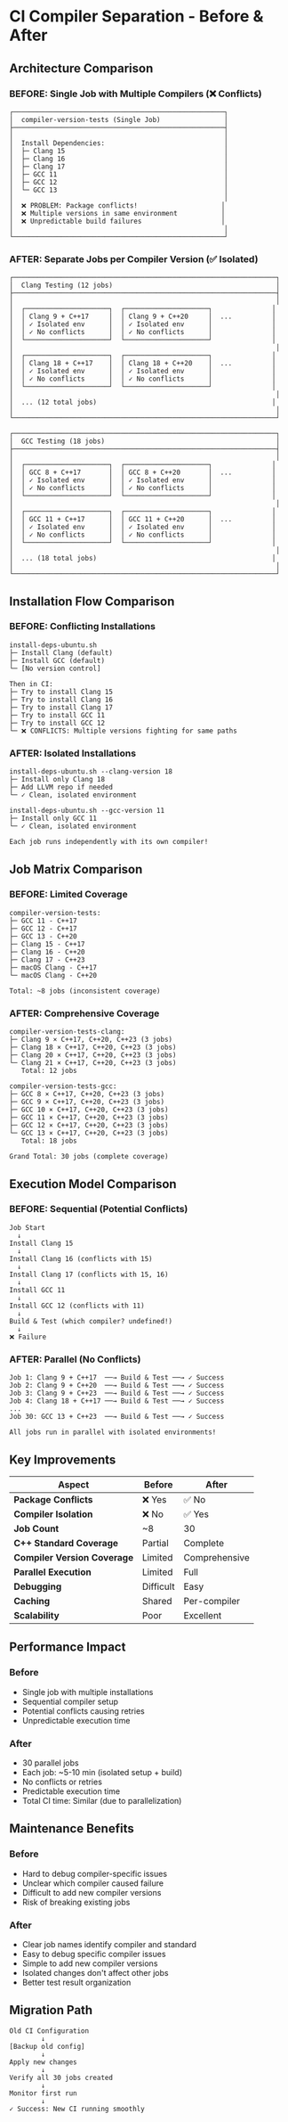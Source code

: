 # CI Compiler Separation - Before & After

## Architecture Comparison

### BEFORE: Single Job with Multiple Compilers (❌ Conflicts)

```
┌─────────────────────────────────────────────────────┐
│  compiler-version-tests (Single Job)                │
├─────────────────────────────────────────────────────┤
│                                                     │
│  Install Dependencies:                              │
│  ├─ Clang 15                                        │
│  ├─ Clang 16                                        │
│  ├─ Clang 17                                        │
│  ├─ GCC 11                                          │
│  ├─ GCC 12                                          │
│  └─ GCC 13                                          │
│                                                     │
│  ❌ PROBLEM: Package conflicts!                     │
│  ❌ Multiple versions in same environment           │
│  ❌ Unpredictable build failures                    │
│                                                     │
└─────────────────────────────────────────────────────┘
```

### AFTER: Separate Jobs per Compiler Version (✅ Isolated)

```
┌──────────────────────────────────────────────────────────────────┐
│  Clang Testing (12 jobs)                                         │
├──────────────────────────────────────────────────────────────────┤
│                                                                  │
│  ┌─────────────────────┐  ┌─────────────────────┐               │
│  │ Clang 9 + C++17     │  │ Clang 9 + C++20     │  ...          │
│  │ ✓ Isolated env      │  │ ✓ Isolated env      │               │
│  │ ✓ No conflicts      │  │ ✓ No conflicts      │               │
│  └─────────────────────┘  └─────────────────────┘               │
│                                                                  │
│  ┌─────────────────────┐  ┌─────────────────────┐               │
│  │ Clang 18 + C++17    │  │ Clang 18 + C++20    │  ...          │
│  │ ✓ Isolated env      │  │ ✓ Isolated env      │               │
│  │ ✓ No conflicts      │  │ ✓ No conflicts      │               │
│  └─────────────────────┘  └─────────────────────┘               │
│                                                                  │
│  ... (12 total jobs)                                            │
│                                                                  │
└──────────────────────────────────────────────────────────────────┘

┌──────────────────────────────────────────────────────────────────┐
│  GCC Testing (18 jobs)                                           │
├──────────────────────────────────────────────────────────────────┤
│                                                                  │
│  ┌─────────────────────┐  ┌─────────────────────┐               │
│  │ GCC 8 + C++17       │  │ GCC 8 + C++20       │  ...          │
│  │ ✓ Isolated env      │  │ ✓ Isolated env      │               │
│  │ ✓ No conflicts      │  │ ✓ No conflicts      │               │
│  └─────────────────────┘  └─────────────────────┘               │
│                                                                  │
│  ┌─────────────────────┐  ┌─────────────────────┐               │
│  │ GCC 11 + C++17      │  │ GCC 11 + C++20      │  ...          │
│  │ ✓ Isolated env      │  │ ✓ Isolated env      │               │
│  │ ✓ No conflicts      │  │ ✓ No conflicts      │               │
│  └─────────────────────┘  └─────────────────────┘               │
│                                                                  │
│  ... (18 total jobs)                                            │
│                                                                  │
└──────────────────────────────────────────────────────────────────┘
```

## Installation Flow Comparison

### BEFORE: Conflicting Installations

```
install-deps-ubuntu.sh
├─ Install Clang (default)
├─ Install GCC (default)
└─ [No version control]

Then in CI:
├─ Try to install Clang 15
├─ Try to install Clang 16
├─ Try to install Clang 17
├─ Try to install GCC 11
├─ Try to install GCC 12
└─ ❌ CONFLICTS: Multiple versions fighting for same paths
```

### AFTER: Isolated Installations

```
install-deps-ubuntu.sh --clang-version 18
├─ Install only Clang 18
├─ Add LLVM repo if needed
└─ ✓ Clean, isolated environment

install-deps-ubuntu.sh --gcc-version 11
├─ Install only GCC 11
└─ ✓ Clean, isolated environment

Each job runs independently with its own compiler!
```

## Job Matrix Comparison

### BEFORE: Limited Coverage

```
compiler-version-tests:
├─ GCC 11 - C++17
├─ GCC 12 - C++17
├─ GCC 13 - C++20
├─ Clang 15 - C++17
├─ Clang 16 - C++20
├─ Clang 17 - C++23
├─ macOS Clang - C++17
└─ macOS Clang - C++20

Total: ~8 jobs (inconsistent coverage)
```

### AFTER: Comprehensive Coverage

```
compiler-version-tests-clang:
├─ Clang 9 × C++17, C++20, C++23 (3 jobs)
├─ Clang 18 × C++17, C++20, C++23 (3 jobs)
├─ Clang 20 × C++17, C++20, C++23 (3 jobs)
└─ Clang 21 × C++17, C++20, C++23 (3 jobs)
   Total: 12 jobs

compiler-version-tests-gcc:
├─ GCC 8 × C++17, C++20, C++23 (3 jobs)
├─ GCC 9 × C++17, C++20, C++23 (3 jobs)
├─ GCC 10 × C++17, C++20, C++23 (3 jobs)
├─ GCC 11 × C++17, C++20, C++23 (3 jobs)
├─ GCC 12 × C++17, C++20, C++23 (3 jobs)
└─ GCC 13 × C++17, C++20, C++23 (3 jobs)
   Total: 18 jobs

Grand Total: 30 jobs (complete coverage)
```

## Execution Model Comparison

### BEFORE: Sequential (Potential Conflicts)

```
Job Start
  ↓
Install Clang 15
  ↓
Install Clang 16 (conflicts with 15)
  ↓
Install Clang 17 (conflicts with 15, 16)
  ↓
Install GCC 11
  ↓
Install GCC 12 (conflicts with 11)
  ↓
Build & Test (which compiler? undefined!)
  ↓
❌ Failure
```

### AFTER: Parallel (No Conflicts)

```
Job 1: Clang 9 + C++17  ──→ Build & Test ──→ ✓ Success
Job 2: Clang 9 + C++20  ──→ Build & Test ──→ ✓ Success
Job 3: Clang 9 + C++23  ──→ Build & Test ──→ ✓ Success
Job 4: Clang 18 + C++17 ──→ Build & Test ──→ ✓ Success
...
Job 30: GCC 13 + C++23  ──→ Build & Test ──→ ✓ Success

All jobs run in parallel with isolated environments!
```

## Key Improvements

| Aspect | Before | After |
|--------|--------|-------|
| **Package Conflicts** | ❌ Yes | ✅ No |
| **Compiler Isolation** | ❌ No | ✅ Yes |
| **Job Count** | ~8 | 30 |
| **C++ Standard Coverage** | Partial | Complete |
| **Compiler Version Coverage** | Limited | Comprehensive |
| **Parallel Execution** | Limited | Full |
| **Debugging** | Difficult | Easy |
| **Caching** | Shared | Per-compiler |
| **Scalability** | Poor | Excellent |

## Performance Impact

### Before
- Single job with multiple installations
- Sequential compiler setup
- Potential conflicts causing retries
- Unpredictable execution time

### After
- 30 parallel jobs
- Each job: ~5-10 min (isolated setup + build)
- No conflicts or retries
- Predictable execution time
- Total CI time: Similar (due to parallelization)

## Maintenance Benefits

### Before
- Hard to debug compiler-specific issues
- Unclear which compiler caused failure
- Difficult to add new compiler versions
- Risk of breaking existing jobs

### After
- Clear job names identify compiler and standard
- Easy to debug specific compiler issues
- Simple to add new compiler versions
- Isolated changes don't affect other jobs
- Better test result organization

## Migration Path

```
Old CI Configuration
        ↓
[Backup old config]
        ↓
Apply new changes
        ↓
Verify all 30 jobs created
        ↓
Monitor first run
        ↓
✓ Success: New CI running smoothly
```

